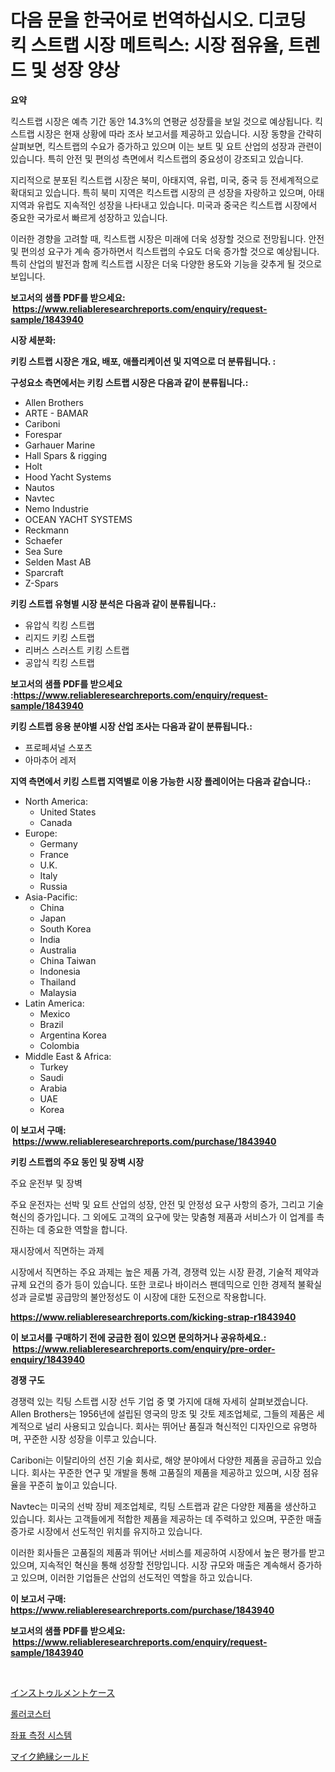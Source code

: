 <p><h1>다음 문을 한국어로 번역하십시오. 디코딩 킥 스트랩 시장 메트릭스: 시장 점유율, 트렌드 및 성장 양상</h1></p><p><strong>요약</strong></p>
<p><p>킥스트랩 시장은 예측 기간 동안 14.3%의 연평균 성장률을 보일 것으로 예상됩니다. 킥스트랩 시장은 현재 상황에 따라 조사 보고서를 제공하고 있습니다. 시장 동향을 간략히 살펴보면, 킥스트랩의 수요가 증가하고 있으며 이는 보트 및 요트 산업의 성장과 관련이 있습니다. 특히 안전 및 편의성 측면에서 킥스트랩의 중요성이 강조되고 있습니다.</p><p>지리적으로 분포된 킥스트랩 시장은 북미, 아태지역, 유럽, 미국, 중국 등 전세계적으로 확대되고 있습니다. 특히 북미 지역은 킥스트랩 시장의 큰 성장을 자랑하고 있으며, 아태지역과 유럽도 지속적인 성장을 나타내고 있습니다. 미국과 중국은 킥스트랩 시장에서 중요한 국가로서 빠르게 성장하고 있습니다.</p><p>이러한 경향을 고려할 때, 킥스트랩 시장은 미래에 더욱 성장할 것으로 전망됩니다. 안전 및 편의성 요구가 계속 증가하면서 킥스트랩의 수요도 더욱 증가할 것으로 예상됩니다. 특히 산업의 발전과 함께 킥스트랩 시장은 더욱 다양한 용도와 기능을 갖추게 될 것으로 보입니다.</p></p>
<p><strong>보고서의 샘플 PDF를 받으세요: &nbsp;<a href="https://www.reliableresearchreports.com/enquiry/request-sample/1843940">https://www.reliableresearchreports.com/enquiry/request-sample/1843940</a></strong></p>
<p><strong>시장 세분화:</strong></p>
<p><strong> 키킹 스트랩 시장은 개요, 배포, 애플리케이션 및 지역으로 더 분류됩니다. :</strong></p>
<p><strong>구성요소 측면에서는 키킹 스트랩 시장은 다음과 같이 분류됩니다.:</strong></p>
<p><ul><li>Allen Brothers</li><li>ARTE - BAMAR</li><li>Cariboni</li><li>Forespar</li><li>Garhauer Marine</li><li>Hall Spars & rigging</li><li>Holt</li><li>Hood Yacht Systems</li><li>Nautos</li><li>Navtec</li><li>Nemo Industrie</li><li>OCEAN YACHT SYSTEMS</li><li>Reckmann</li><li>Schaefer</li><li>Sea Sure</li><li>Selden Mast AB</li><li>Sparcraft</li><li>Z-Spars</li></ul></p>
<p><strong> 키킹 스트랩 유형별 시장 분석은 다음과 같이 분류됩니다.:</strong></p>
<p><ul><li>유압식 킥킹 스트랩</li><li>리지드 키킹 스트랩</li><li>리버스 스러스트 키킹 스트랩</li><li>공압식 킥킹 스트랩</li></ul></p>
<p><strong>보고서의 샘플 PDF를 받으세요 :<a href="https://www.reliableresearchreports.com/enquiry/request-sample/1843940">https://www.reliableresearchreports.com/enquiry/request-sample/1843940</a></strong></p>
<p><strong> 키킹 스트랩 응용 분야별 시장 산업 조사는 다음과 같이 분류됩니다.:</strong></p>
<p><ul><li>프로페셔널 스포츠</li><li>아마추어 레저</li></ul></p>
<p><strong>지역 측면에서 키킹 스트랩 지역별로 이용 가능한 시장 플레이어는 다음과 같습니다.:</strong></p>
<p><ul>
    <li>
        North America:
        <ul>
            <li>United States</li>
            <li>Canada</li>
        </ul>
    </li>
    <li>
        Europe:
        <ul>
            <li>Germany</li>
            <li>France</li>
            <li>U.K.</li>
            <li>Italy</li>
            <li>Russia</li>
        </ul>
    </li>
    <li>
        Asia-Pacific:
        <ul>
            <li>China</li>
            <li>Japan</li>
            <li>South Korea</li>
            <li>India</li>
            <li>Australia</li>
            <li>China Taiwan</li>
            <li>Indonesia</li>
            <li>Thailand</li>
            <li>Malaysia</li>
        </ul>
    </li>
    <li>
        Latin America:
        <ul>
            <li>Mexico</li>
            <li>Brazil</li>
            <li>Argentina Korea</li>
            <li>Colombia</li>
        </ul>
    </li>
    <li>
        Middle East & Africa:
        <ul>
            <li>Turkey</li>
            <li>Saudi</li>
            <li>Arabia</li>
            <li>UAE</li>
            <li>Korea</li>
        </ul>
    </li>
    </ul></p>
<p><strong>이 보고서 구매: &nbsp;<a href="https://www.reliableresearchreports.com/purchase/1843940">https://www.reliableresearchreports.com/purchase/1843940</a></strong></p>
<p><strong>키킹 스트랩의 주요 동인 및 장벽 시장</strong></p>
<p><p>주요 운전부 및 장벽</p><p>주요 운전자는 선박 및 요트 산업의 성장, 안전 및 안정성 요구 사항의 증가, 그리고 기술 혁신의 증가입니다. 그 외에도 고객의 요구에 맞는 맞춤형 제품과 서비스가 이 업계를 촉진하는 데 중요한 역할을 합니다.</p><p>재시장에서 직면하는 과제</p><p>시장에서 직면하는 주요 과제는 높은 제품 가격, 경쟁력 있는 시장 환경, 기술적 제약과 규제 요건의 증가 등이 있습니다. 또한 코로나 바이러스 팬데믹으로 인한 경제적 불확실성과 글로벌 공급망의 불안정성도 이 시장에 대한 도전으로 작용합니다.</p></p>
<p><strong><a href="https://www.reliableresearchreports.com/kicking-strap-r1843940">https://www.reliableresearchreports.com/kicking-strap-r1843940</a></strong></p>
<p><strong>이 보고서를 구매하기 전에 궁금한 점이 있으면 문의하거나 공유하세요.: &nbsp;<a href="https://www.reliableresearchreports.com/enquiry/pre-order-enquiry/1843940">https://www.reliableresearchreports.com/enquiry/pre-order-enquiry/1843940</a></strong></p>
<p><strong>경쟁 구도</strong></p>
<p><p>경쟁력 있는 킥팅 스트랩 시장 선두 기업 중 몇 가지에 대해 자세히 살펴보겠습니다. Allen Brothers는 1956년에 설립된 영국의 망조 및 갓토 제조업체로, 그들의 제품은 세계적으로 널리 사용되고 있습니다. 회사는 뛰어난 품질과 혁신적인 디자인으로 유명하며, 꾸준한 시장 성장을 이루고 있습니다.</p><p>Cariboni는 이탈리아의 선진 기술 회사로, 해양 분야에서 다양한 제품을 공급하고 있습니다. 회사는 꾸준한 연구 및 개발을 통해 고품질의 제품을 제공하고 있으며, 시장 점유율을 꾸준히 높이고 있습니다.</p><p>Navtec는 미국의 선박 장비 제조업체로, 킥팅 스트랩과 같은 다양한 제품을 생산하고 있습니다. 회사는 고객들에게 적합한 제품을 제공하는 데 주력하고 있으며, 꾸준한 매출 증가로 시장에서 선도적인 위치를 유지하고 있습니다.</p><p>이러한 회사들은 고품질의 제품과 뛰어난 서비스를 제공하여 시장에서 높은 평가를 받고 있으며, 지속적인 혁신을 통해 성장할 전망입니다. 시장 규모와 매출은 계속해서 증가하고 있으며, 이러한 기업들은 산업의 선도적인 역할을 하고 있습니다.</p></p>
<p><strong>이 보고서 구매: &nbsp; <a href="https://www.reliableresearchreports.com/purchase/1843940">https://www.reliableresearchreports.com/purchase/1843940</a></strong></p>
<p><strong>보고서의 샘플 PDF를 받으세요: &nbsp;<a href="https://www.reliableresearchreports.com/enquiry/request-sample/1843940">https://www.reliableresearchreports.com/enquiry/request-sample/1843940</a></strong><strong></strong></p>
<p>&nbsp;</p>
<p><p><a href="https://medium.com/@chellamarie1962/%E6%A5%BD%E5%99%A8%E3%82%B1%E3%83%BC%E3%82%B9%E5%B8%82%E5%A0%B4%E8%A6%8F%E6%A8%A1%E3%81%AF-%E3%82%B0%E3%83%AD%E3%83%BC%E3%83%90%E3%83%AB%E7%94%A3%E6%A5%AD%E3%81%AB%E3%81%8A%E3%81%91%E3%82%8B%E6%9C%80%E9%81%A9%E3%81%AA%E3%83%9E%E3%83%BC%E3%82%B1%E3%83%86%E3%82%A3%E3%83%B3%E3%82%B0%E3%83%81%E3%83%A3%E3%83%8D%E3%83%AB%E3%82%92%E7%A4%BA%E3%81%97%E3%81%A6%E3%81%84%E3%81%BE%E3%81%99-5a9fef49bb69">インストゥルメントケース</a></p><p><a href="https://medium.com/@isariontaru/%EB%A1%A4%EB%9F%AC%EC%BD%94%EC%8A%A4%ED%84%B0-%EC%8B%9C%EC%9E%A5-%EC%8B%9C%EC%9E%A5-cagr-%EC%8B%9C%EC%9E%A5-%ED%8A%B8%EB%A0%8C%EB%93%9C-%EB%B0%8F-%EC%84%B1%EC%9E%A5-%EC%A0%84%EB%9E%B5%EC%97%90-%EB%8C%80%ED%95%9C-%ED%86%B5%EC%B0%B0%EB%A0%A5-e01a056bf67d">롤러코스터</a></p><p><a href="https://medium.com/@dudleyferry/%EC%A2%8C%ED%91%9C-%EC%B8%A1%EC%A0%95-%EC%8B%9C%EC%8A%A4%ED%85%9C-%EC%8B%9C%EC%9E%A5%EC%9D%80-%EC%8B%9C%EC%9E%A5-%EC%A0%90%EC%9C%A0%EC%9C%A8-%EA%B7%9C%EB%AA%A8-%EB%B0%8F-2031%EB%85%84%EA%B9%8C%EC%A7%80-%EC%98%88%EC%83%81%EB%90%9C-%EC%98%88%EC%B8%A1%EC%97%90-%EC%B4%88%EC%A0%90%EC%9D%84-%EB%A7%9E%EC%B6%A5%EB%8B%88%EB%8B%A4-5c18f1eae063">좌표 측정 시스템</a></p><p><a href="https://medium.com/@gordonilbrtck0879367/%E3%83%9E%E3%82%A4%E3%82%AF%E3%83%AD%E3%83%9B%E3%83%B3%E3%82%A2%E3%82%A4%E3%82%BD%E3%83%AC%E3%83%BC%E3%82%B7%E3%83%A7%E3%83%B3%E3%82%B7%E3%83%BC%E3%83%AB%E3%83%89%E5%B8%82%E5%A0%B4%E3%81%AE%E5%88%86%E6%9E%90-%E3%82%B0%E3%83%AD%E3%83%BC%E3%83%90%E3%83%AB%E7%94%A3%E6%A5%AD%E3%83%91%E3%83%BC%E3%82%B9%E3%83%9A%E3%82%AF%E3%83%86%E3%82%A3%E3%83%96%E3%81%A8%E4%BA%88%E6%B8%AC-2024%E5%B9%B4%E3%81%8B%E3%82%892031%E5%B9%B4-f72c32de4e84">マイク絶縁シールド</a></p></p>